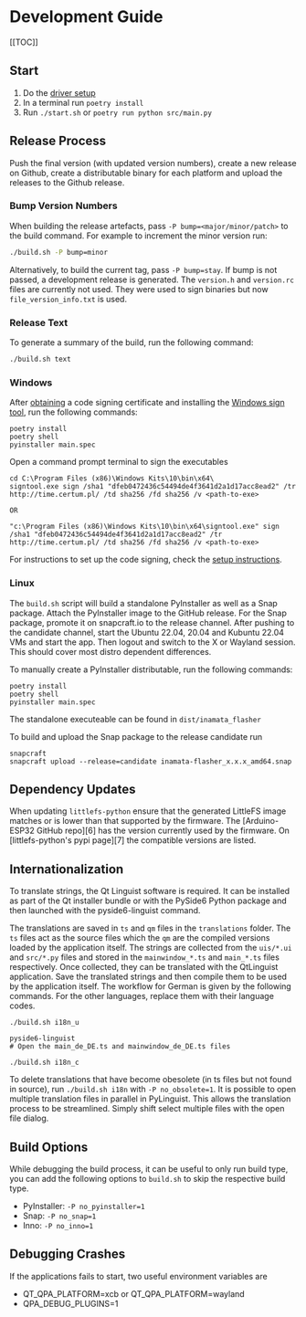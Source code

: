 # Development Guide

[[TOC]]

## Start

1. Do the [driver setup](../README.md#driver-setup)
2. In a terminal run `poetry install`
3. Run `./start.sh` or `poetry run python src/main.py`

## Release Process

Push the final version (with updated version numbers), create a new release on Github, create a distributable binary for each platform and upload the releases to the Github release.

### Bump Version Numbers

When building the release artefacts, pass `-P bump=<major/minor/patch>` to the build command. For example to increment the minor version run:

```sh
./build.sh -P bump=minor
```

Alternatively, to build the current tag, pass `-P bump=stay`. If bump is not passed, a development release is generated. The `version.h` and `version.rc` files are currently not used. They were used to sign binaries but now `file_version_info.txt` is used.

### Release Text

To generate a summary of the build, run the following command:

```sh
./build.sh text
```

### Windows

After [obtaining](https://comodosslstore.com/codesigning.aspx) a code signing certificate and installing the [Windows sign tool](https://stackoverflow.com/a/65339931), run the following commands:

    poetry install
    poetry shell
    pyinstaller main.spec

Open a command prompt terminal to sign the executables

    cd C:\Program Files (x86)\Windows Kits\10\bin\x64\
    signtool.exe sign /sha1 "dfeb0472436c54494de4f3641d2a1d17acc8ead2" /tr http://time.certum.pl/ /td sha256 /fd sha256 /v <path-to-exe>

    OR

    "c:\Program Files (x86)\Windows Kits\10\bin\x64\signtool.exe" sign /sha1 "dfeb0472436c54494de4f3641d2a1d17acc8ead2" /tr http://time.certum.pl/ /td sha256 /fd sha256 /v <path-to-exe>

For instructions to set up the code signing, check the [setup instructions](https://www.files.certum.eu/documents/manual_en/Signing_with_the_use_of_jarsigner_tool_and_signtool.pdf).

### Linux

The `build.sh` script will build a standalone PyInstaller as well as a Snap package. Attach the PyInstaller image to the GitHub release. For the Snap package, promote it on snapcraft.io to the release channel. After pushing to the candidate channel, start the Ubuntu 22.04, 20.04 and Kubuntu 22.04 VMs and start the app. Then logout and switch to the X or Wayland session. This should cover most distro dependent differences.

To manually create a PyInstaller distributable, run the following commands:

    poetry install
    poetry shell
    pyinstaller main.spec

The standalone executeable can be found in `dist/inamata_flasher`

To build and upload the Snap package to the release candidate run

    snapcraft
    snapcraft upload --release=candidate inamata-flasher_x.x.x_amd64.snap

## Dependency Updates

When updating `littlefs-python` ensure that the generated LittleFS image matches or is lower than that supported by the firmware. The [Arduino-ESP32 GitHub repo][6] has the version currently used by the firmware. On [littlefs-python's pypi page][7] the compatible versions are listed.

## Internationalization

To translate strings, the Qt Linguist software is required. It can be installed as part of the Qt installer bundle or with the PySide6 Python package and then launched with the pyside6-linguist command.

The translations are saved in `ts` and `qm` files in the `translations` folder. The `ts` files act as the source files which the `qm` are the compiled versions loaded by the application itself. The strings are collected from the `uis/*.ui` and `src/*.py` files and stored in the `mainwindow_*.ts` and `main_*.ts` files respectively. Once collected, they can be translated with the QtLinguist application. Save the translated strings and then compile them to be used by the application itself. The workflow for German is given by the following commands. For the other languages, replace them with their language codes.

    ./build.sh i18n_u
    
    pyside6-linguist
    # Open the main_de_DE.ts and mainwindow_de_DE.ts files
    
    ./build.sh i18n_c

To delete translations that have become obesolete (in ts files but not found in source), run `./build.sh i18n` with `-P no_obsolete=1`. It is possible to open multiple translation files in parallel in PyLinguist. This allows the translation process to be streamlined. Simply shift select multiple files with the open file dialog.

## Build Options

While debugging the build process, it can be useful to only run build type, you can add the following options to `build.sh` to skip the respective build type.

- PyInstaller: `-P no_pyinstaller=1`
- Snap: `-P no_snap=1`
- Inno: `-P no_inno=1`

## Debugging Crashes

If the applications fails to start, two useful environment variables are

- QT_QPA_PLATFORM=xcb or QT_QPA_PLATFORM=wayland
- QPA_DEBUG_PLUGINS=1
